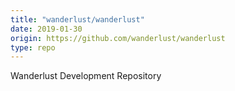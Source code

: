 ```yaml
---
title: "wanderlust/wanderlust"
date: 2019-01-30
origin: https://github.com/wanderlust/wanderlust
type: repo
---
```


Wanderlust Development Repository